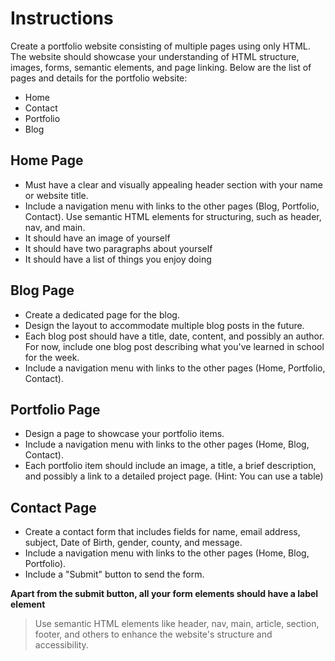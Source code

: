 # Instructions

Create a portfolio website consisting of multiple pages using only HTML. The website should showcase your understanding of HTML structure, images, forms, semantic elements, and page linking. Below are the list of pages and details for the portfolio website:

- Home
- Contact
- Portfolio
- Blog

## Home Page

- Must have a clear and visually appealing header section with your name or website title.
- Include a navigation menu with links to the other pages (Blog, Portfolio, Contact).
Use semantic HTML elements for structuring, such as header, nav, and main.
- It should have an image of yourself
- It should have two paragraphs about yourself
- It should have a list of things you enjoy doing

## Blog Page

- Create a dedicated page for the blog.
- Design the layout to accommodate multiple blog posts in the future.
- Each blog post should have a title, date, content, and possibly an author. For now, include one blog post describing what you've learned in school for the week.
- Include a navigation menu with links to the other pages (Home, Portfolio, Contact).

## Portfolio Page

- Design a page to showcase your portfolio items.
- Include a navigation menu with links to the other pages (Home, Blog, Contact).
- Each portfolio item should include an image, a title, a brief description, and possibly a link to a detailed project page. (Hint: You can use a table)

## Contact Page

- Create a contact form that includes fields for name, email address, subject, Date of Birth, gender, county, and message.
- Include a navigation menu with links to the other pages (Home, Blog, Portfolio).
- Include a "Submit" button to send the form.

**Apart from the submit button, all your form elements should have a label element**

> Use semantic HTML elements like header, nav, main, article, section, footer, and others to enhance the website's structure and accessibility.
